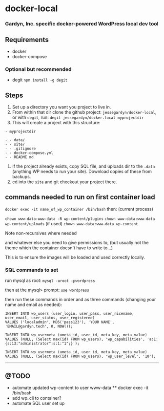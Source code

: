 # docker-local
### Gardyn, Inc. specific docker-powered WordPress local dev tool

## Requirements

* docker
* docker-compose

### Optional but recommended

* degit `npm install -g degit`

## Steps

1. Set up a directory you want you project to live in.
1. From within that dir clone the github project: `jessegardyn/docker-local`, or with `degit`, run: `degit jessegardyn/docker.local myprojectdir`
1. This will create a project with this structure:
```
- myprojectdir

- - data/
- - site/
- - .gitignore
- - docker-compose.yml
- - README.md

```
1. If the project already exists, copy SQL file, and uploads dir to the `.data` (anything WP needs to run your site). Download copies of these from backups.
1. cd into the `site` and git checkout your project there.


## commands needed to run on first container load

`docker exec -it name_of_wp_container /bin/bash`
then:
(current process)

`chown www-data:www-data -R wp-content/plugins`
`chown www-data:www-data wp-content/uploads` (if used)
`chown www-data:www-data wp-content`

Note non-recursives where needed

and whatever else you need to give permissions to, (but usually not the theme which the container doesn't have to write to...)

This is to ensure the images will be loaded and used correctly locally.

### SQL commands to set
run mysql as root:
`mysql -uroot -pwordpress`

then at the mysql> prompt:
`use wordpress`

then run these commands in order and as three commands (changing your name and email as needed):

```
INSERT INTO wp_users (user_login, user_pass, user_nicename, user_email, user_status, user_registered)
VALUES ('localadmin', MD5('pass123'), 'YOUR NAME', 'EMAIL@gardyn.tech', 0, NOW());

INSERT INTO wp_usermeta (umeta_id, user_id, meta_key, meta_value)
VALUES (NULL, (Select max(id) FROM wp_users), 'wp_capabilities', 'a:1:{s:13:"administrator";s:1:"1";}');

INSERT INTO wp_usermeta (umeta_id, user_id, meta_key, meta_value)
VALUES (NULL, (Select max(id) FROM wp_users), 'wp_user_level', '10');
```


---------------


## @TODO

* automate updated wp-content to user www-data
** docker exec -it <container name> /bin/bash
* add wp_cli to container?
* automate SQL user set up
